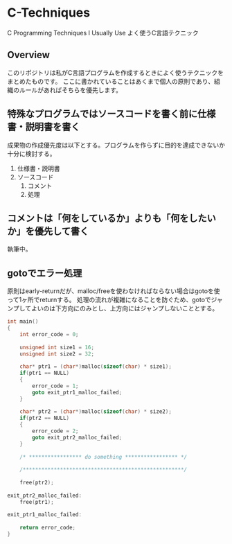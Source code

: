 # C-Techniques
C Programming Techniques I Usually Use
よく使うC言語テクニック

## Overview
このリポジトリは私がC言語プログラムを作成するときによく使うテクニックをまとめたものです。
ここに書かれていることはあくまで個人の原則であり、組織のルールがあればそちらを優先します。

## 特殊なプログラムではソースコードを書く前に仕様書・説明書を書く
成果物の作成優先度は以下とする。プログラムを作らずに目的を達成できないか十分に検討する。
1. 仕様書・説明書
1. ソースコード
    1. コメント
    1. 処理

## コメントは「何をしているか」よりも「何をしたいか」を優先して書く
執筆中。

## gotoでエラー処理
原則はearly-returnだが、malloc/freeを使わなければならない場合はgotoを使って1ヶ所でreturnする。
処理の流れが複雑になることを防ぐため、gotoでジャンプしてよいのは下方向にのみとし、上方向にはジャンプしないこととする。

```c
int main()
{
    int error_code = 0;
    
    unsigned int size1 = 16;
    unsigned int size2 = 32;
    
    char* ptr1 = (char*)malloc(sizeof(char) * size1);
    if(ptr1 == NULL)
    {
        error_code = 1;
        goto exit_ptr1_malloc_failed;
    }
    
    char* ptr2 = (char*)malloc(sizeof(char) * size2);
    if(ptr2 == NULL)
    {
        error_code = 2;
        goto exit_ptr2_malloc_failed;
    }
    
    /* ***************** do something ***************** */
    
    /****************************************************/
    
    free(ptr2);
    
exit_ptr2_malloc_failed:
    free(ptr1);
    
exit_ptr1_malloc_failed:
    
    return error_code;
}
```
